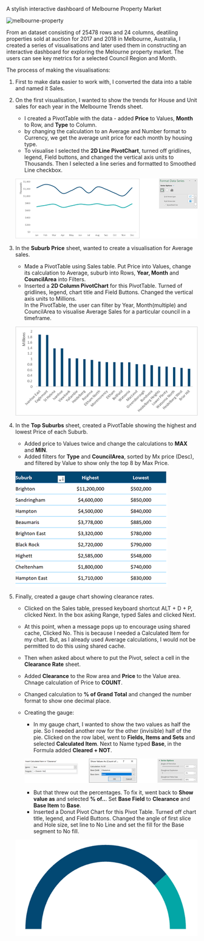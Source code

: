 A stylish interactive dashboard of Melbourne Property Market


![melbourne-property](https://github.com/tonCodesData/melbourne-property-auction-report-Excel/assets/124179394/de12a80a-32b5-4d59-afb0-4e3245343a35)


From an dataset consisting of 25478 rows and 24 columns, deatiling properties sold at auction for 2017 and 2018 in Melbourne, Australia, I created a series of visualisations and later used them in constructing an interactive dashboard for exploring the Melourne property market. The users can see key metrics for a selected Council Region and Month.   

The process of making the visualisations: 
1. First to make data easier to work with, I converted the data into a table and named it Sales. 
2. On the first visualisation, I wanted to show the trends for House and Unit sales for each year in the Melbourne Trends sheet.  
    * I created a PivotTable with the data - added **Price** to Values, **Month** to Row, and **Type** to Column.  
    * by changing the calculation to an Average and Number format to Currency, we get the average unit price for each month by housing type. 
    * To visualise I selected the **2D Line PivotChart**, turned off gridlines, legend, Field buttons, and changed the vertical axis units to Thousands. Then I selected a line series and formatted to Smoothed Line checkbox. 

    ![trend-and-process](screenshots\trend-and-process.png)

3. In the **Suburb Price** sheet, wanted to create a visualisation for Average sales.
    * Made a PivotTable using Sales table. Put Price into Values, change its calculation to Average, suburb into Rows, **Year, Month** and **CouncilArea** into Filters. 
    * Inserted a **2D Column PivotChart** for this PivotTable. Turned of gridlines, legend, chart title and Field Buttons. Changed the vertical axis units to Millions.  
    In the PivotTable, the user can filter by Year, Month(multiple) and CouncilArea to visualise Average Sales for a particular council in a timeframe.

    ![avg-sales-price-by-suburb](screenshots\avg-sales-price-by-suburb.png)

4. In the **Top Suburbs** sheet, created a PivotTable showing the highest and lowest Price of each Suburb. 
    * Added price to Values twice and change the calculations to **MAX** and **MIN**.
    * Added filters for **Type** and **CouncilArea**, sorted by Mx price (Desc), and filtered by Value to show only the top 8 by Max Price.  

    ![high-low-suburb-price](screenshots\high-low-suburb.png)

5. Finally, created a gauge chart showing clearance rates.  
    * Clicked on the Sales table, pressed keyboard shortcut ALT + D + P, clicked Next. In the box asking Range, typed Sales and clicked Next. 
    * At this point, when a message pops up to encourage using shared cache, Clicked No. This is because I needed a Calculated Item for my chart. But, as I already used Average calculations, I would not be permitted to do this using shared cache. 
    * Then when asked about where to put the Pivot, select a cell in the **Clearance Rate** sheet.  
    * Added **Clearance** to the Row area and **Price** to the Value area. Chnage calculation of Price to **COUNT**. 
    * Changed calculation to **% of Grand Total** and changed the number format to show one decimal place. 
    * Creating the gauge:
        * In my gauge chart, I wanted to show the two values as half the pie. So I needed another row for the other (invisible) half of the pie. Clicked on the row label, went to **Fields, Items and Sets** and selected **Calculated Item**. Next to Name typed **Base**, in the Formula added **Cleared + NOT**. 

        ![gauge-process](screenshots\gauge-process.png)

        * But that threw out the percentages. To fix it, went back to **Show value as** and selected **% of..**. Set **Base Field** to **Clearance** and **Base Item** to **Base**. 
        * Inserted a Donut Pivot Chart for this Pivot Table. Turned off chart title, legend, and Field Buttons. Changed the angle of first slice and Hole size, set line to No Line and set the fill for the Base segment to No fill. 

    ![gauge](screenshots\gauge.png)

